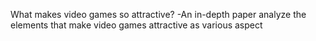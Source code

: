 What makes video games so attractive?
  -An in-depth paper analyze the elements that make video games attractive as various aspect
